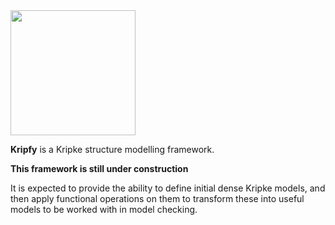 <img src="https://www.vitorpmach.com/kripfy/logo.png" width="200">

**Kripfy** is a Kripke structure modelling framework.

**This framework is still under construction**

It is expected to provide the ability to define initial dense Kripke models, and then apply functional operations on them to transform these into useful models to be worked with in model checking.
